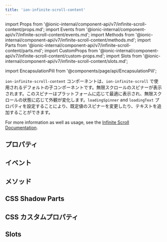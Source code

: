 ```yaml
---
title: 'ion-infinite-scroll-content'
---
```


import Props from '@ionic-internal/component-api/v7/infinite-scroll-content/props.md';
import Events from '@ionic-internal/component-api/v7/infinite-scroll-content/events.md';
import Methods from '@ionic-internal/component-api/v7/infinite-scroll-content/methods.md';
import Parts from '@ionic-internal/component-api/v7/infinite-scroll-content/parts.md';
import CustomProps from '@ionic-internal/component-api/v7/infinite-scroll-content/custom-props.md';
import Slots from '@ionic-internal/component-api/v7/infinite-scroll-content/slots.md';

import EncapsulationPill from '@components/page/api/EncapsulationPill';

`ion-infinite-scroll-content` コンポーネントは、`ion-infinite-scroll` で使用されるデフォルトの子コンポーネントです。無限スクロールのスピナーが表示されます。このスピナーはプラットフォームに応じて最適に表示され、無限スクロールの状態に応じて外観が変化します。`loadingSpinner` and `loadingText` プロパティを設定することにより、既定値のスピナーを変更したり、テキストを追加することができます。

For more information as well as usage, see the [Infinite Scroll Documentation](./infinite-scroll.md#infinite-scroll-content).

## プロパティ

<Props />

## イベント

<Events />

## メソッド

<Methods />

## CSS Shadow Parts

<Parts />

## CSS カスタムプロパティ

<CustomProps />

## Slots

<Slots />
